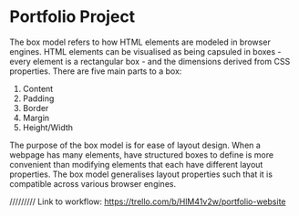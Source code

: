 # Portfolio Project

The box model refers to how HTML elements are modeled in browser engines. HTML elements can be visualised as being capsuled in boxes - every element is a rectangular box - and the dimensions derived from CSS properties. 
There are five main parts to a box: 
1. Content
2. Padding
3. Border
4. Margin
5. Height/Width

The purpose of the box model is for ease of layout design. When a webpage has many elements, have structured boxes to define is more convenient than modifying elements that each have different layout properties. The box model generalises layout properties such that it is compatible across various browser engines. 

/////////
Link to workflow: https://trello.com/b/HlM41v2w/portfolio-website 
